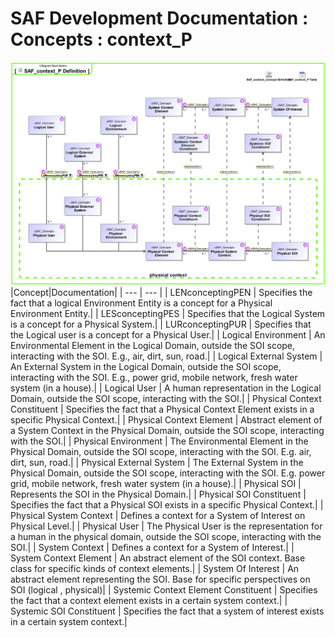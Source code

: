 # SAF Development Documentation : Concepts : context_P 
![SAF_context_P Definition.svg](./diagrams/SAF_context_P-Definition.svg)
|Concept|Documentation|
| --- | --- |
| LENconceptingPEN | Specifies the fact that a logical Environment Entity is a concept for a Physical Environment Entity.|
| LESconceptingPES | Specifies that the Logical System is a concept for a Physical System.|
| LURconceptingPUR | Specifies that the Logical user is a concept for a Physical User.|
| Logical Environment | An Environmental Element in the Logical Domain, outside the SOI scope, interacting with the SOI. E.g., air, dirt, sun, road.|
| Logical External System | An External System in the Logical Domain, outside the SOI scope, interacting with the SOI. E.g., power grid, mobile network, fresh water system (in a house).|
| Logical User | A human representation in the Logical Domain, outside the SOI scope, interacting with the SOI.|
| Physical Context Constituent | Specifies the fact that a Physical Context Element exists in a specific Physical Context.|
| Physical Context Element | Abstract element of a System Context  in the Physical Domain, outside the SOI scope, interacting with the SOI.|
| Physical Environment | The Environmental Element in the Physical Domain, outside the SOI scope, interacting with the SOI. E.g. air, dirt, sun, road.|
| Physical External System | The External System in the Physical Domain, outside the SOI scope, interacting with the SOI. E.g. power grid, mobile network, fresh water system (in a house).|
| Physical SOI | Represents the SOI in the Physical Domain.|
| Physical SOI Constituent | Specifies the fact that a Physical SOI exists in a specific Physical Context.|
| Physical System Context | Defines a context for a System of Interest on Physical Level.|
| Physical User | The Physical User is the representation for a human in the physical domain, outside the SOI scope, interacting with the SOI.|
| System Context | Defines a context for a System of Interest.|
| System Context Element | An abstract element of the SOI context. Base class for specific kinds of context elements.|
| System Of Interest | An abstract element representing the SOI. Base for specific perspectives on SOI (logical , physical)|
| Systemic Context Element Constituent | Specifies the fact that a context element exists in a certain system context.|
| Systemic SOI Constituent | Specifies the fact that a system of interest exists in a certain system context.|
